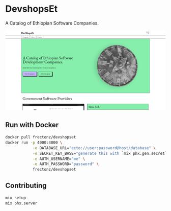 # DevshopsEt

A Catalog of Ethiopian Software Companies.

![screenshot](./screenshot.png)

## Run with Docker

```sh
docker pull frectonz/devshopset
docker run -p 4000:4000 \
            -e DATABASE_URL="ecto://user:password@host/database" \
            -e SECRET_KEY_BASE="generate this with `mix phx.gen.secret`" \
            -e AUTH_USERNAME="me" \
            -e AUTH_PASSWORD="password" \
            frectonz/devshopset
```

## Contributing

```sh
mix setup
mix phx.server
```
